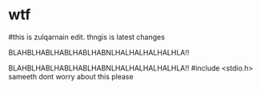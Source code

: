 # wtf

#this is zulqarnain edit. thngis is latest changes

BLAHBLHABLHABLHABLHABNLHALHALHALHALHLA!!

BLAHBLHABLHABLHABLHABNLHALHALHALHALHLA!!
#include <stdio.h>
 sameeth dont worry about this please